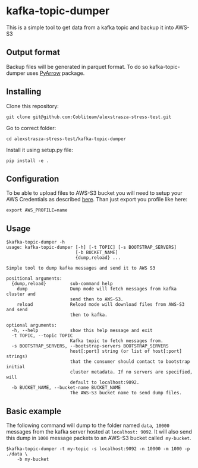 # kafka-topic-dumper
This is a simple tool to get data from a kafka topic and backup it into AWS-S3

## Output format
Backup files will be generated in parquet format. To do so kafka-topic-dumper
uses [PyArrow](https://github.com/apache/arrow/tree/master/python) package.

## Installing
Clone this repository:
```
git clone git@github.com:Cobliteam/alexstrasza-stress-test.git
```

Go to correct folder:
```
cd alexstrasza-stress-test/kafka-topic-dumper
```

Install it using setup.py file:
```
pip install -e .
```

## Configuration
To be able to upload files to AWS-S3 bucket you will need to setup your
AWS Credentials as described [here][1]. Than just export you profile like here:
```
export AWS_PROFILE=name
```

## Usage
```
$kafka-topic-dumper -h
usage: kafka-topic-dumper [-h] [-t TOPIC] [-s BOOTSTRAP_SERVERS]
                          [-b BUCKET_NAME]
                          {dump,reload} ...

Simple tool to dump kafka messages and send it to AWS S3

positional arguments:
  {dump,reload}         sub-command help
    dump                Dump mode will fetch messages from kafka cluster and
                        send then to AWS-S3.
    reload              Reload mode will download files from AWS-S3 and send
                        then to kafka.

optional arguments:
  -h, --help            show this help message and exit
  -t TOPIC, --topic TOPIC
                        Kafka topic to fetch messages from.
  -s BOOTSTRAP_SERVERS, --bootstrap-servers BOOTSTRAP_SERVERS
                        host[:port] string (or list of host[:port] strings)
                        that the consumer should contact to bootstrap initial
                        cluster metadata. If no servers are specified, will
                        default to localhost:9092.
  -b BUCKET_NAME, --bucket-name BUCKET_NAME
                        The AWS-S3 bucket name to send dump files.
```

## Basic example
The following command will dump to the folder named `data`,` 10000` messages
from the kafka server hosted at `localhost: 9092`. It will also send this dump
in `1000` message packets to an AWS-S3 bucket called` my-bucket`.

```
$kafka-topic-dumper -t my-topic -s localhost:9092 -n 10000 -m 1000 -p ./data \
    -b my-bucket
```

[1]: http://boto3.readthedocs.io/en/latest/guide/configuration.html#shared-credentials-file
